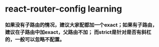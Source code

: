 # react-router-config learning

### 如果没有子路由的情况，建议大家配都加一个exact；如果有子路由，建议在子路由中加exact，父路由不加； 而strict是针对是否有斜杠的，一般可以忽略不配置。